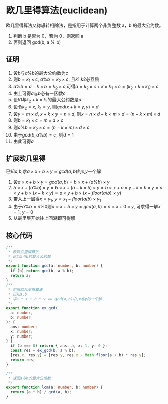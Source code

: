 # 欧几里得算法(euclidean)

欧几里得算法又称辗转相除法，是指用于计算两个非负整数 a，b 的最大公约数。

1. 判断 b 是否为 0，若为 0，则返回 a
1. 否则返回 gcd(b, a % b)

## 证明

1. 设$b$与$a \% b$的最大公约数为$c$
1. 则$b = k_1 \times c$, $a \% b = k_2 \times c$, 且$k1$,$k2$必互质
1. $a \% b = a - k \times b = k_2 \times c$,可得$a = k_2 \times c + k \times k_1 \times c = (k_2 + k \times k_1) \times c$
1. 由上可得$a$与$b$必有一因数$c$
1. 设$k1$与$k_2 + k \times k_1$的最大公约数是$d$
1. 设令$k_2 = x$, $k_1 = y$, 则$gcd(x + k \times y, y) = d$
1. 设$y = m \times d$, $x + k \times y = n \times d$, 则$x = n \times d - k \times m \times d = (n - k \times m) \times d$
1. 则$b = k_1 \times c = m \times d \times c$
1. 则$a \% b = k_2 \times c = (n - k \times m) \times d \times c$
1. 由于$gcd(b, a \% b) = c$, 则$d = 1$
1. 由此可得$a % b = b % (a % b) = c$

## 扩展欧几里得

已知$a$,$b$,求$a \times x + b \times y = gcd(a, b)$的$x$,$y$一个解

1. 设$a \times x + b \times y = gcd(a, b) = b \times x + (a \% b) \times y$
1. $b \times x + (a \% b) \times y = b \times x + (a - k \times b) \times y = b \times x + a \times y - k \times b \times y = a \times y + b \times (x - k \times y) = a \times y + b \times (x - floor(a / b) \times y)$
1. 带入上一层得$x = y_1$, $y = x_1 - floor(a / b) \times y_1$
1. 由于$a \% b = n \% 0$则$a \times x + b \times y = gcd(a, b) = n \times x + 0 \times y$, 可求得一解$x = 1$, $y = 0$
1. 从最里层开始往上回溯即可得解

## 核心代码

```ts
/**
 * 欧欧几里得算法
 * 返回a与b的最大公约数
 */
export function gcd(a: number, b: number) {
  if (b) return gcd(b, a % b);
  return a;
}
/**
 * 扩展欧几里得算法
 * 已知a,b
 * 求a * x + b * y == gcd(a,b)中,x与y的一个解
 */
export function ex_gcd(
  a: number,
  b: number
): {
  ans: number;
  x: number;
  y: number;
} {
  if (b === 0) return { ans: a, x: 1, y: 0 };
  const res = ex_gcd(b, a % b);
  [res.x, res.y] = [res.y, res.x - Math.floor(a / b) * res.y];
  return res;
}

/**
 * 返回a与b的最大公倍数
 */
export function lcm(a: number, b: number) {
  return (a * b) / gcd(a, b);
}
```
